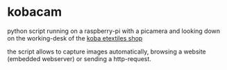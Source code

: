 # kobacam

python script running on a raspberry-pi with a picamera and looking down on the working-desk of the [koba etextiles shop](http://www.kobakant.at/KOBA/)

the script allows to capture images automatically, browsing a website (embedded webserver) or sending a http-request.
